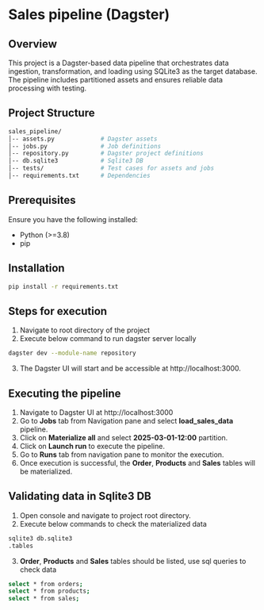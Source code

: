 # Sales pipeline (Dagster)

## Overview
This project is a Dagster-based data pipeline that orchestrates data ingestion, transformation, and loading using SQLite3 as the target database. The pipeline includes partitioned assets and ensures reliable data processing with testing.

## Project Structure
```sh
sales_pipeline/
│-- assets.py             # Dagster assets
│-- jobs.py               # Job definitions
│-- repository.py         # Dagster project definitions
│-- db.sqlite3            # Sqlite3 DB
│-- tests/                # Test cases for assets and jobs
│-- requirements.txt      # Dependencies
```

## Prerequisites
Ensure you have the following installed:
- Python (>=3.8)
- pip

## Installation

```sh
pip install -r requirements.txt
```

## Steps for execution

1. Navigate to root directory of the project
2. Execute below command to run dagster server locally
```sh
dagster dev --module-name repository
```
3. The Dagster UI will start and be accessible at http://localhost:3000.

## Executing the pipeline

1. Navigate to Dagster UI at http://localhost:3000
2. Go to **Jobs** tab from Navigation pane and select **load_sales_data** pipeline.
3. Click on **Materialize all** and select **2025-03-01-12:00** partition.
4. Click on **Launch run** to execute the pipeline.
5. Go to **Runs** tab from navigation pane to monitor the execution.
6. Once execution is successful, the **Order**, **Products** and **Sales** tables will be materialized.

## Validating data in Sqlite3 DB

1. Open console and navigate to project root directory.
2. Execute below commands to check the materialized data
```sh
sqlite3 db.sqlite3
.tables
```
3. **Order**, **Products** and **Sales** tables should be listed, use sql queries to check data
```sh
select * from orders;
select * from products;
select * from sales;
```
